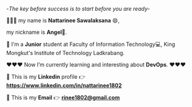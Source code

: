 -*The key before success is to start before you are ready*-

👋👋👋  my name is **Nattarinee Sawalaksana** 😄,
  
   my nickname is **Angel**👼.

  🎒 I'm a **Junior** student at Faculty of Information Technology💻, King Mongkut's Institute of Technology Ladkrabang.

  ♥️♥️♥️ Now I’m currently learning and interesting about **DevOps**. ♥️♥️♥️
  
  
  📁 This is my **Linkedin** profile 	👉  **https://www.linkedin.com/in/nattarinee1802**
  
  📧 This is my **Email**             👉  **rinee1802@gmail.com**
<!--
**angellllegna/angellllegna** is a ✨ _special_ ✨ repository because its `README.md` (this file) appears on your GitHub profile.

Here are some ideas to get you started:

- 🔭 I’m currently working on ...
- 🌱 I’m currently learning ...
- 👯 I’m looking to collaborate on ...
- 🤔 I’m looking for help with ...
- 💬 Ask me about ...
- 📫 How to reach me: ...
- 😄 Pronouns: ...
- ⚡ Fun fact: ...
-->
